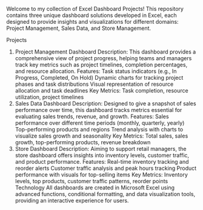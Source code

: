 Welcome to my collection of Excel Dashboard Projects! This repository contains three unique dashboard solutions developed in Excel, each designed to provide insights and visualizations for different domains: Project Management, Sales Data, and Store Management.

Projects
1. Project Management Dashboard
Description: This dashboard provides a comprehensive view of project progress, helping teams and managers track key metrics such as project timelines, completion percentages, and resource allocation.
Features:
Task status indicators (e.g., In Progress, Completed, On Hold)
Dynamic charts for tracking project phases and task distributions
Visual representation of resource allocation and task deadlines
Key Metrics: Task completion, resource utilization, project timelines
2. Sales Data Dashboard
Description: Designed to give a snapshot of sales performance over time, this dashboard tracks metrics essential for evaluating sales trends, revenue, and growth.
Features:
Sales performance over different time periods (monthly, quarterly, yearly)
Top-performing products and regions
Trend analysis with charts to visualize sales growth and seasonality
Key Metrics: Total sales, sales growth, top-performing products, revenue breakdown
3. Store Dashboard
Description: Aiming to support retail managers, the store dashboard offers insights into inventory levels, customer traffic, and product performance.
Features:
Real-time inventory tracking and reorder alerts
Customer traffic analysis and peak hours tracking
Product performance with visuals for top-selling items
Key Metrics: Inventory levels, top products, customer traffic patterns, reorder points
Technology
All dashboards are created in Microsoft Excel using advanced functions, conditional formatting, and data visualization tools, providing an interactive experience for users.

